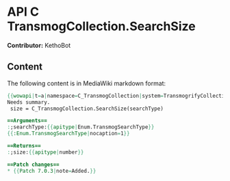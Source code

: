 # API C TransmogCollection.SearchSize

**Contributor:** KethoBot

## Content

The following content is in MediaWiki markdown format:

```mediawiki
{{wowapi|t=a|namespace=C_TransmogCollection|system=TransmogrifyCollection}}
Needs summary.
 size = C_TransmogCollection.SearchSize(searchType)

==Arguments==
:;searchType:{{apitype|Enum.TransmogSearchType}}
{{:Enum.TransmogSearchType|nocaption=1}}

==Returns==
:;size:{{apitype|number}}

==Patch changes==
* {{Patch 7.0.3|note=Added.}}
```